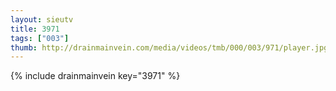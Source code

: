 ```yaml
--- 
layout: sieutv
title: 3971
tags: ["003"]
thumb: http://drainmainvein.com/media/videos/tmb/000/003/971/player.jpg
---
```

{% include drainmainvein key="3971" %} 
